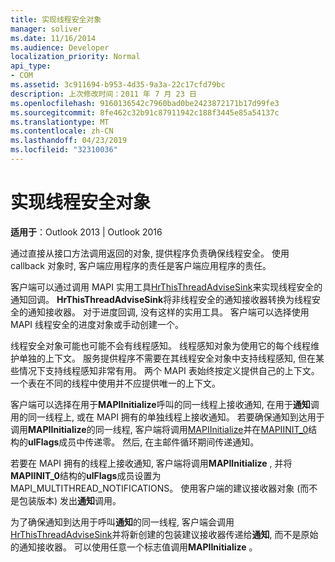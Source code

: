 ```yaml
---
title: 实现线程安全对象
manager: soliver
ms.date: 11/16/2014
ms.audience: Developer
localization_priority: Normal
api_type:
- COM
ms.assetid: 3c911694-b953-4d35-9a3a-22c17cfd79bc
description: 上次修改时间：2011 年 7 月 23 日
ms.openlocfilehash: 9160136542c7960bad0be2423872171b17d99fe3
ms.sourcegitcommit: 8fe462c32b91c87911942c188f3445e85a54137c
ms.translationtype: MT
ms.contentlocale: zh-CN
ms.lasthandoff: 04/23/2019
ms.locfileid: "32310036"
---
```

# <a name="implementing-thread-safe-objects"></a>实现线程安全对象

  
  
**适用于**：Outlook 2013 | Outlook 2016 
  
通过直接从接口方法调用返回的对象, 提供程序负责确保线程安全。 使用 callback 对象时, 客户端应用程序的责任是客户端应用程序的责任。
  
客户端可以通过调用 MAPI 实用工具[HrThisThreadAdviseSink](hrthisthreadadvisesink.md)来实现线程安全的通知回调。 **HrThisThreadAdviseSink**将非线程安全的通知接收器转换为线程安全的通知接收器。 对于进度回调, 没有这样的实用工具。 客户端可以选择使用 MAPI 线程安全的进度对象或手动创建一个。 
  
线程安全对象可能也可能不会有线程感知。 线程感知对象为使用它的每个线程维护单独的上下文。 服务提供程序不需要在其线程安全对象中支持线程感知, 但在某些情况下支持线程感知非常有用。 两个 MAPI 表始终按定义提供自己的上下文。 一个表在不同的线程中使用并不应提供唯一的上下文。
  
客户端可以选择在用于**MAPIInitialize**呼叫的同一线程上接收通知, 在用于**通知**调用的同一线程上, 或在 MAPI 拥有的单独线程上接收通知。 若要确保通知到达用于调用**MAPIInitialize**的同一线程, 客户端将调用[MAPIInitialize](mapiinitialize.md)并在[MAPIINIT_0](mapiinit_0.md)结构的**ulFlags**成员中传递零。 然后, 在主邮件循环期间传递通知。 
  
若要在 MAPI 拥有的线程上接收通知, 客户端将调用**MAPIInitialize** , 并将**MAPIINIT_0**结构的**ulFlags**成员设置为 MAPI_MULTITHREAD_NOTIFICATIONS。 使用客户端的建议接收器对象 (而不是包装版本) 发出**通知**调用。 
  
为了确保通知到达用于呼叫**通知**的同一线程, 客户端会调用[HrThisThreadAdviseSink](hrthisthreadadvisesink.md)并将新创建的包装建议接收器传递给**通知**, 而不是原始的通知接收器。 可以使用任意一个标志值调用**MAPIInitialize** 。 
  

